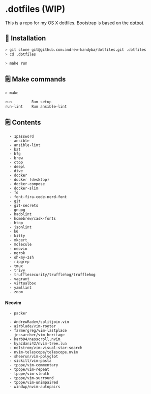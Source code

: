 # .dotfiles (WIP)

This is a repo for my OS X dotfiles.
Bootstrap is based on the [dotbot](https://github.com/anishathalye/dotbot).   

## :green_apple: Installation

```sh
> git clone git@github.com:andrew-kandyba/dotfiles.git .dotfiles
> cd .dotfiles

> make run
```

## :spiral_notepad: Make commands

```sh
> make

run         Run setup
run-lint    Run ansible-lint
```

## :spiral_notepad: Contents

```
  - 1password
  - ansible
  - ansible-lint
  - bat
  - bfg
  - brew
  - ctop
  - deepl
  - dive
  - docker
  - docker (desktop)
  - docker-compose
  - docker-slim
  - fd
  - font-fira-code-nerd-font
  - git
  - git-secrets
  - gnupg
  - hadolint
  - homebrew/cask-fonts
  - htop
  - jsonlint
  - k6
  - kitty
  - mkcert
  - molecule
  - neovim
  - ngrok
  - oh-my-zsh
  - ripgrep
  - tmux
  - trivy
  - trufflesecurity/trufflehog/trufflehog
  - vagrant
  - virtualbox
  - yamllint
  - zoom
```

#### Neovim

```
  - packer

  - AndrewRadev/splitjoin.vim
  - airblade/vim-rooter
  - farmergreg/vim-lastplace
  - jessarcher/vim-heritage
  - karb94/neoscroll.nvim
  - kyazdani42/nvim-tree.lua
  - nelstrom/vim-visual-star-search
  - nvim-telescope/telescope.nvim
  - sheerun/vim-polyglot
  - sickill/vim-pasta
  - tpope/vim-commentary
  - tpope/vim-repeat
  - tpope/vim-sleuth
  - tpope/vim-surround
  - tpope/vim-unimpaired
  - windwp/nvim-autopairs
```
